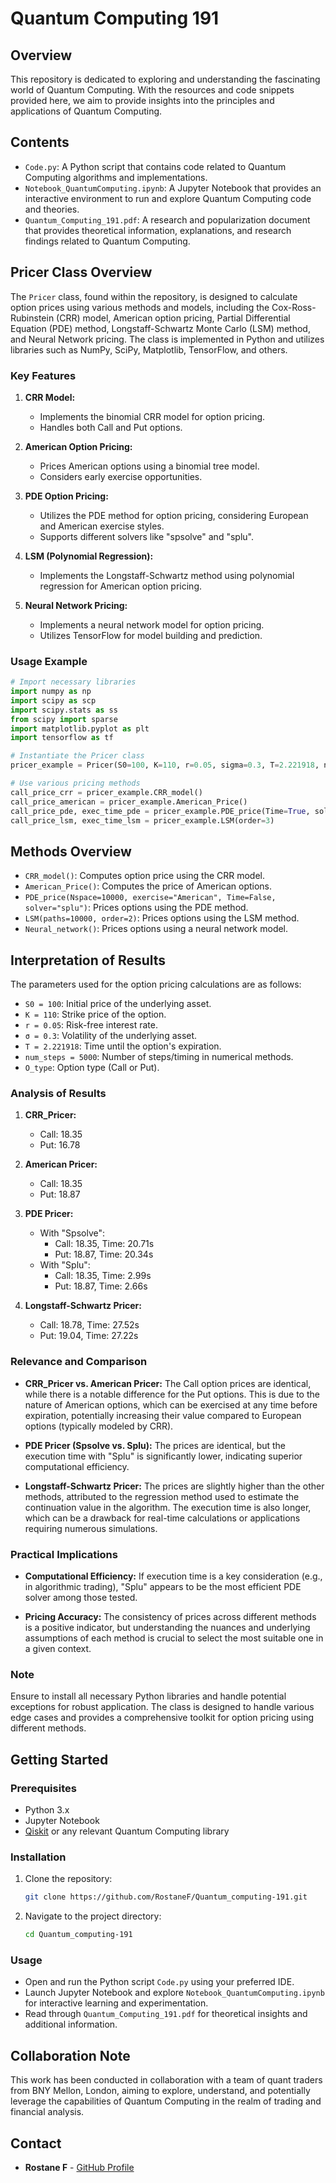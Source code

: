 # Quantum Computing 191

## Overview

This repository is dedicated to exploring and understanding the fascinating world of Quantum Computing. With the resources and code snippets provided here, we aim to provide insights into the principles and applications of Quantum Computing.

## Contents

- `Code.py`: A Python script that contains code related to Quantum Computing algorithms and implementations.
- `Notebook_QuantumComputing.ipynb`: A Jupyter Notebook that provides an interactive environment to run and explore Quantum Computing code and theories.
- `Quantum_Computing_191.pdf`: A research and popularization document that provides theoretical information, explanations, and research findings related to Quantum Computing.

## Pricer Class Overview

The `Pricer` class, found within the repository, is designed to calculate option prices using various methods and models, including the Cox-Ross-Rubinstein (CRR) model, American option pricing, Partial Differential Equation (PDE) method, Longstaff-Schwartz Monte Carlo (LSM) method, and Neural Network pricing. The class is implemented in Python and utilizes libraries such as NumPy, SciPy, Matplotlib, TensorFlow, and others.

### Key Features

1. **CRR Model:**
   - Implements the binomial CRR model for option pricing.
   - Handles both Call and Put options.
   
2. **American Option Pricing:**
   - Prices American options using a binomial tree model.
   - Considers early exercise opportunities.

3. **PDE Option Pricing:**
   - Utilizes the PDE method for option pricing, considering European and American exercise styles.
   - Supports different solvers like "spsolve" and "splu".

4. **LSM (Polynomial Regression):**
   - Implements the Longstaff-Schwartz method using polynomial regression for American option pricing.

5. **Neural Network Pricing:**
   - Implements a neural network model for option pricing.
   - Utilizes TensorFlow for model building and prediction.

### Usage Example

```python
# Import necessary libraries
import numpy as np
import scipy as scp
import scipy.stats as ss
from scipy import sparse
import matplotlib.pyplot as plt
import tensorflow as tf

# Instantiate the Pricer class
pricer_example = Pricer(S0=100, K=110, r=0.05, sigma=0.3, T=2.221918, num_steps=5000, O_type="Call")

# Use various pricing methods
call_price_crr = pricer_example.CRR_model()
call_price_american = pricer_example.American_Price()
call_price_pde, exec_time_pde = pricer_example.PDE_price(Time=True, solver="spsolve")
call_price_lsm, exec_time_lsm = pricer_example.LSM(order=3)
```

## Methods Overview

- `CRR_model()`: Computes option price using the CRR model.
- `American_Price()`: Computes the price of American options.
- `PDE_price(Nspace=10000, exercise="American", Time=False, solver="splu")`: Prices options using the PDE method.
- `LSM(paths=10000, order=2)`: Prices options using the LSM method.
- `Neural_network()`: Prices options using a neural network model.

## Interpretation of Results

The parameters used for the option pricing calculations are as follows:

- `S0 = 100`: Initial price of the underlying asset.
- `K = 110`: Strike price of the option.
- `r = 0.05`: Risk-free interest rate.
- `σ = 0.3`: Volatility of the underlying asset.
- `T = 2.221918`: Time until the option's expiration.
- `num_steps = 5000`: Number of steps/timing in numerical methods.
- `O_type`: Option type (Call or Put).

### Analysis of Results

1. **CRR_Pricer:**
   - Call: 18.35
   - Put: 16.78

2. **American Pricer:**
   - Call: 18.35
   - Put: 18.87

3. **PDE Pricer:**
   - With "Spsolve":
     - Call: 18.35, Time: 20.71s
     - Put: 18.87, Time: 20.34s
   - With "Splu":
     - Call: 18.35, Time: 2.99s
     - Put: 18.87, Time: 2.66s

4. **Longstaff-Schwartz Pricer:**
   - Call: 18.78, Time: 27.52s
   - Put: 19.04, Time: 27.22s

### Relevance and Comparison

- **CRR_Pricer vs. American Pricer:**
  The Call option prices are identical, while there is a notable difference for the Put options. This is due to the nature of American options, which can be exercised at any time before expiration, potentially increasing their value compared to European options (typically modeled by CRR).

- **PDE Pricer (Spsolve vs. Splu):**
  The prices are identical, but the execution time with "Splu" is significantly lower, indicating superior computational efficiency.

- **Longstaff-Schwartz Pricer:**
  The prices are slightly higher than the other methods, attributed to the regression method used to estimate the continuation value in the algorithm. The execution time is also longer, which can be a drawback for real-time calculations or applications requiring numerous simulations.

### Practical Implications

- **Computational Efficiency:**
  If execution time is a key consideration (e.g., in algorithmic trading), "Splu" appears to be the most efficient PDE solver among those tested.

- **Pricing Accuracy:**
  The consistency of prices across different methods is a positive indicator, but understanding the nuances and underlying assumptions of each method is crucial to select the most suitable one in a given context.


### Note

Ensure to install all necessary Python libraries and handle potential exceptions for robust application. The class is designed to handle various edge cases and provides a comprehensive toolkit for option pricing using different methods.

## Getting Started

### Prerequisites

- Python 3.x
- Jupyter Notebook
- [Qiskit](https://qiskit.org/) or any relevant Quantum Computing library

### Installation

1. Clone the repository:
   ```bash
   git clone https://github.com/RostaneF/Quantum_computing-191.git
   ```

2. Navigate to the project directory:
   ```bash
   cd Quantum_computing-191
   ```
### Usage

- Open and run the Python script `Code.py` using your preferred IDE.
- Launch Jupyter Notebook and explore `Notebook_QuantumComputing.ipynb` for interactive learning and experimentation.
- Read through `Quantum_Computing_191.pdf` for theoretical insights and additional information.

## Collaboration Note

This work has been conducted in collaboration with a team of quant traders from BNY Mellon, London, aiming to explore, understand, and potentially leverage the capabilities of Quantum Computing in the realm of trading and financial analysis.

## Contact

- **Rostane F** - [GitHub Profile](https://github.com/RostaneF)
